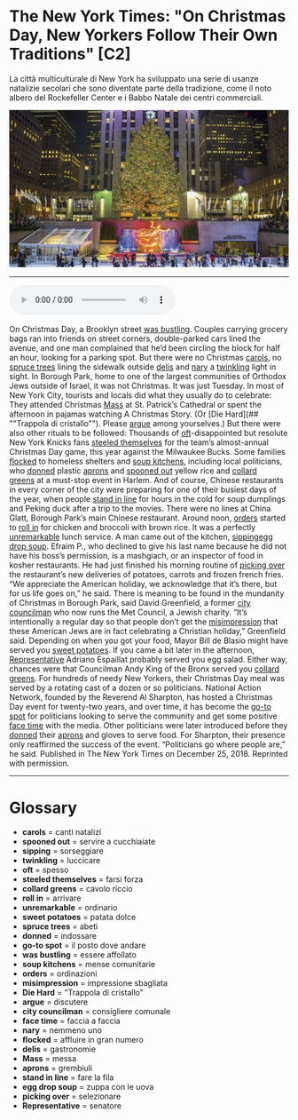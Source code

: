 # The New York Times: "On Christmas Day, New Yorkers Follow Their Own Traditions"   [C2]

La città multiculturale di New York ha sviluppato una serie di usanze natalizie secolari che sono diventate parte della tradizione, come il noto albero del Rockefeller Center e i Babbo Natale dei centri commerciali.

![](The%20New%20York%20Times%20On%20Christmas%20Day,%20New%20Yorkers%20Follow%20Their%20Own%20Traditions.jpg)

--------------

<div>
<audio controls autoplay>
    <source src="https:/raw.githubusercontent.com/dartie/speakup/main/2023-12/The%20New%20York%20Times%20On%20Christmas%20Day,%20New%20Yorkers%20Follow%20Their%20Own%20Traditions.mp3" type="audio/mpeg">
</audio>
</div>


On Christmas Day, a Brooklyn street [was bustling](## "essere affollato"). Couples carrying grocery bags ran into friends on street corners, double-parked cars lined the avenue, and one man complained that he’d been circling the block for half an hour, looking for a parking spot. But there were no Christmas [carols](## "canti natalizi"), no [spruce trees](## "abeti") lining the sidewalk outside [delis](## "gastronomie") and [nary](## "nemmeno uno") a [twinkling](## "luccicare") light in sight.
In Borough Park, home to one of the largest communities of Orthodox Jews outside of Israel, it was not Christmas. It was just Tuesday.
In most of New York City, tourists and locals did what they usually do to celebrate: They attended Christmas [Mass](## "messa") at St. Patrick’s Cathedral or spent the afternoon in pajamas watching A Christmas Story. (Or [Die Hard](## ""Trappola di cristallo""). Please [argue](## "discutere") among yourselves.) But there were also other rituals to be followed: Thousands of [oft](## "spesso")-disappointed but resolute New York Knicks fans [steeled themselves](## "farsi forza") for the team’s almost-annual Christmas Day game, this year against the Milwaukee Bucks.
Some families [flocked](## "affluire in gran numero") to homeless shelters and [soup kitchens](## "mense comunitarie"), including local politicians, who [donned](## "indossare") plastic [aprons](## "grembiuli") and [spooned out](## "servire a cucchiaiate") yellow rice and [collard greens](## "cavolo riccio") at a must-stop event in Harlem. And of course, Chinese restaurants in every corner of the city were preparing for one of their busiest days of the year, when people [stand in line](## "fare la fila") for hours in the cold for soup dumplings and Peking duck after a trip to the movies. There were no lines at China Glatt, Borough Park’s main Chinese restaurant. Around noon, [orders](## "ordinazioni") started to [roll in](## "arrivare") for chicken and broccoli with brown rice. It was a perfectly [unremarkable](## "ordinario") lunch service.
A man came out of the kitchen, [sipping](## "sorseggiare")[egg drop soup](## "zuppa con le uova"). Efraim P., who declined to give his last name because he did not have his boss’s permission, is a mashgiach, or an inspector of food in kosher restaurants. He had just finished his morning routine of [picking over](## "selezionare") the restaurant’s new deliveries of potatoes, carrots and frozen french fries.
“We appreciate the American holiday, we acknowledge that it’s there, but for us life goes on,” he said.
There is meaning to be found in the mundanity of Christmas in Borough Park, said David Greenfield, a former [city councilman](## "consigliere comunale") who now runs the Met Council, a Jewish charity.
“It’s intentionally a regular day so that people don’t get the [misimpression](## "impressione sbagliata") that these American Jews are in fact celebrating a Christian holiday,” Greenfield said.
Depending on when you got your food, Mayor Bill de Blasio might have served you [sweet potatoes](## "patata dolce"). If you came a bit later in the afternoon, [Representative](## "senatore") Adriano Espaillat probably served you egg salad. Either way, chances were that Councilman Andy King of the Bronx served you [collard greens](## "cavolo riccio").
For hundreds of needy New Yorkers, their Christmas Day meal was served by a rotating cast of a dozen or so politicians.
National Action Network, founded by the Reverend Al Sharpton, has hosted a Christmas Day event for twenty-two years, and over time, it has become the [go-to spot](## "il posto dove andare") for politicians looking to serve the community and get some positive [face time](## "faccia a faccia") with the media.
Other politicians were later introduced before they [donned](## "indossare") their [aprons](## "grembiuli") and gloves to serve food. For Sharpton, their presence only reaffirmed the success of the event.
“Politicians go where people are,” he said.
Published in The New York Times on December 25, 2018. Reprinted with permission. 

--------------

<div style = "display:block; clear:both; page-break-after:always;"></div>

# Glossary
* **carols** = canti natalizi
* **spooned out** = servire a cucchiaiate
* **sipping** = sorseggiare
* **twinkling** = luccicare
* **oft** = spesso
* **steeled themselves** = farsi forza
* **collard greens** = cavolo riccio
* **roll in** = arrivare
* **unremarkable** = ordinario
* **sweet potatoes** = patata dolce
* **spruce trees** = abeti
* **donned** = indossare
* **go-to spot** = il posto dove andare
* **was bustling** = essere affollato
* **soup kitchens** = mense comunitarie
* **orders** = ordinazioni
* **misimpression** = impressione sbagliata
* **Die Hard** = "Trappola di cristallo"
* **argue** = discutere
* **city councilman** = consigliere comunale
* **face time** = faccia a faccia
* **nary** = nemmeno uno
* **flocked** = affluire in gran numero
* **delis** = gastronomie
* **Mass** = messa
* **aprons** = grembiuli
* **stand in line** = fare la fila
* **egg drop soup** = zuppa con le uova
* **picking over** = selezionare
* **Representative** = senatore
